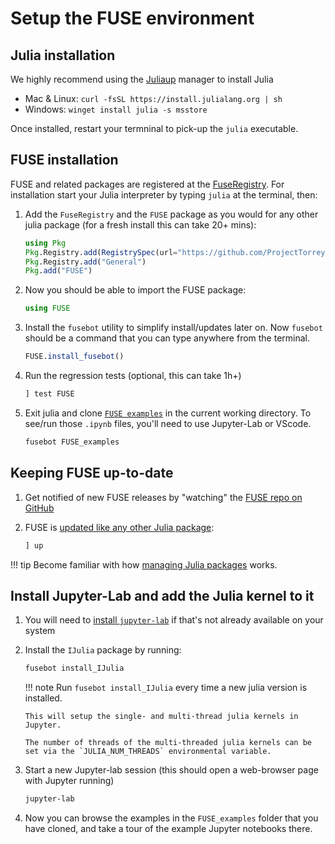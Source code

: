 # Setup the FUSE environment

## Julia installation

We highly recommend using the [Juliaup](https://github.com/JuliaLang/juliaup) manager to install Julia
* Mac & Linux: `curl -fsSL https://install.julialang.org | sh`
* Windows: `winget install julia -s msstore`

Once installed, restart your termninal to pick-up the `julia` executable.

## FUSE installation

FUSE and related packages are registered at the [FuseRegistry](https://github.com/ProjectTorreyPines/FuseRegistry.jl/).
For installation start your Julia interpreter by typing `julia` at the terminal, then:

1. Add the `FuseRegistry` and the `FUSE` package as you would for any other julia package (for a fresh install this can take 20+ mins):

   ```julia
   using Pkg
   Pkg.Registry.add(RegistrySpec(url="https://github.com/ProjectTorreyPines/FuseRegistry.jl.git"))
   Pkg.Registry.add("General")
   Pkg.add("FUSE")
   ```

1. Now you should be able to import the FUSE package:

   ```julia
   using FUSE
   ```

1. Install the `fusebot` utility to simplify install/updates later on. Now `fusebot` should be a command that you can type anywhere from the terminal.

   ```julia
   FUSE.install_fusebot()
   ```

1. Run the regression tests (optional, this can take 1h+)

    ```julia
    ] test FUSE
    ```

1. Exit julia and clone [`FUSE examples`](https://github.com/ProjectTorreyPines/FUSE_examples) in the current working directory. To see/run those `.ipynb` files, you'll need to use Jupyter-Lab or VScode.

   ```bash
   fusebot FUSE_examples
   ```

## Keeping FUSE up-to-date

1. Get notified of new FUSE releases by "watching" the [FUSE repo on GitHub](https://github.com/ProjectTorreyPines/FUSE.jl)

1. FUSE is [updated like any other Julia package](https://pkgdocs.julialang.org/v1/managing-packages/#updating):

    ```julia
    ] up
    ```

!!! tip
    Become familiar with how [managing Julia packages](https://pkgdocs.julialang.org/v1/managing-packages/) works.

## Install Jupyter-Lab and add the Julia kernel to it
1. You will need to [install `jupyter-lab`](https://jupyterlab.readthedocs.io/en/stable/getting_started/installation.html) if that's not already available on your system 

1. Install the `IJulia` package by running:

   ```bash
   fusebot install_IJulia
   ```

   !!! note
       Run `fusebot install_IJulia` every time a new julia version is installed.

       This will setup the single- and multi-thread julia kernels in Jupyter.

       The number of threads of the multi-threaded julia kernels can be set via the `JULIA_NUM_THREADS` environmental variable.

1. Start a new Jupyter-lab session (this should open a web-browser page with Jupyter running)

   ```bash
   jupyter-lab
   ```

1.  Now you can browse the examples in the `FUSE_examples` folder that you have cloned, and take a tour of the example Jupyter notebooks there.
